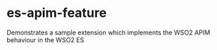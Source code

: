 es-apim-feature
===============

Demonstrates a sample extension which implements the WSO2 APIM behaviour in the WSO2 ES
